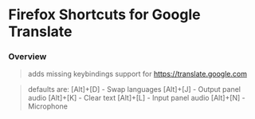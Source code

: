 # Firefox Shortcuts for Google Translate

### Overview
> adds missing keybindings support for https://translate.google.com

> defaults are:
[Alt]+[D] - Swap languages
[Alt]+[J] - Output panel audio
[Alt]+[K] - Clear text
[Alt]+[L] - Input panel audio
[Alt]+[N] - Microphone

